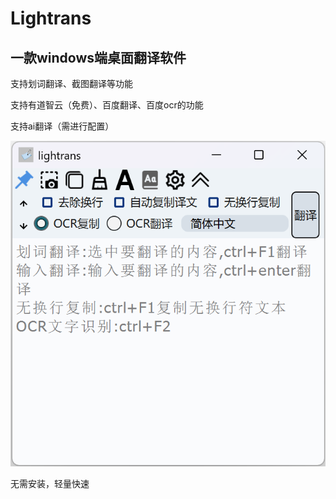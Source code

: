 # Lightrans
## 一款windows端桌面翻译软件  

支持划词翻译、截图翻译等功能  

支持有道智云（免费）、百度翻译、百度ocr的功能  

支持ai翻译（需进行配置）  

![示例图片](./examplephoto/img.png)

无需安装，轻量快速

